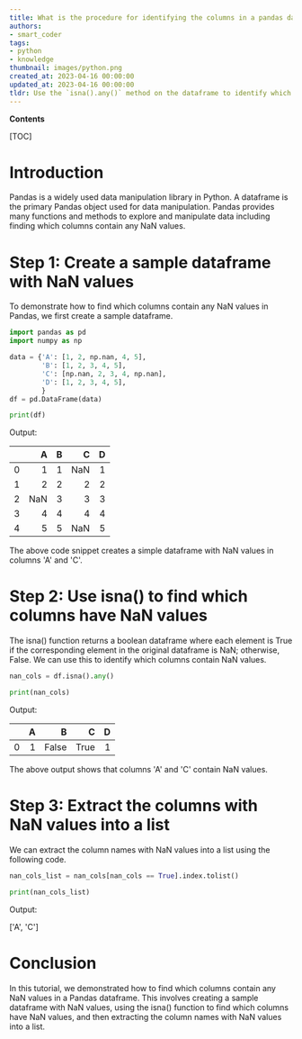 ```yaml
---
title: What is the procedure for identifying the columns in a pandas dataframe that have nan values?
authors:
- smart_coder
tags:
- python
- knowledge
thumbnail: images/python.png
created_at: 2023-04-16 00:00:00
updated_at: 2023-04-16 00:00:00
tldr: Use the `isna().any()` method on the dataframe to identify which columns contain any NaN value.
---
```


**Contents**

[TOC]

# Introduction
Pandas is a widely used data manipulation library in Python. A dataframe is the primary Pandas object used for data manipulation. Pandas provides many functions and methods to explore and manipulate data including finding which columns contain any NaN values.

# Step 1: Create a sample dataframe with NaN values
To demonstrate how to find which columns contain any NaN values in Pandas, we first create a sample dataframe.

```python
import pandas as pd
import numpy as np

data = {'A': [1, 2, np.nan, 4, 5],
        'B': [1, 2, 3, 4, 5],
        'C': [np.nan, 2, 3, 4, np.nan],
        'D': [1, 2, 3, 4, 5],
        }
df = pd.DataFrame(data)

print(df)
```

Output:

|     |   A |   B |   C |   D |
|----:|----:|----:|----:|----:|
|  0 |   1 |   1 | NaN |   1 |
|  1 |   2 |   2 |   2 |   2 |
|  2 | NaN |   3 |   3 |   3 |
|  3 |   4 |   4 |   4 |   4 |
|  4 |   5 |   5 | NaN |   5 |

The above code snippet creates a simple dataframe with NaN values in columns 'A' and 'C'.

# Step 2: Use isna() to find which columns have NaN values
The isna() function returns a boolean dataframe where each element is True if the corresponding element in the original dataframe is NaN; otherwise, False. We can use this to identify which columns contain NaN values.

```python
nan_cols = df.isna().any()

print(nan_cols)
```

Output:

|     |   A |     B |     C |   D |
|----:|----:|------:|------:|----:|
|   0 | 1   | False | True  | 1   |

The above output shows that columns 'A' and 'C' contain NaN values.

# Step 3: Extract the columns with NaN values into a list
We can extract the column names with NaN values into a list using the following code.

```python
nan_cols_list = nan_cols[nan_cols == True].index.tolist()

print(nan_cols_list)
```

Output:

['A', 'C']

# Conclusion
In this tutorial, we demonstrated how to find which columns contain any NaN values in a Pandas dataframe. This involves creating a sample dataframe with NaN values, using the isna() function to find which columns have NaN values, and then extracting the column names with NaN values into a list.
